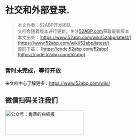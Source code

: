 # 社交和外部登录.

> 本文作者：52ABP开发团队 </br>
> 文档会随着版本进行更新，关注[52ABP.com](https://www.52abp.com)获取最新版本 </br>
> 本文出处：[https://www.52abp.com/wiki/52abp/latest/](https://www.52abp.com/wiki/52abp/latest/) </br>
> 源码下载： [https://code.52abp.com/52abp](https://code.52abp.com/52abp) </br>

<!-- 简单的图文介绍: 关联代码位置 -->
## `暂时未完成，等待开放`

<!-- 简单的图文介绍: 效果展示 -->


<!-- 详细的图文介绍: 常见的应用场景&可能的注意事项 -->

来文档中心了解更多：https://www.52abp.com/wiki/ 

## 微信扫码关注我们

<img src="https://www.52abp.com/imgs/money-QR/jiaoluo_wechat_QR.jpg" class="img-fluid text-center " alt="公众号：角落的白板报" style="height: 80;width: 250px;"/>
